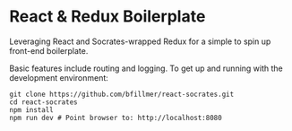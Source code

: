 
# React & Redux Boilerplate

Leveraging React and Socrates-wrapped Redux for a simple to spin up front-end boilerplate.

Basic features include routing and logging. To get up and running with the development environment:

```shell
git clone https://github.com/bfillmer/react-socrates.git
cd react-socrates
npm install
npm run dev # Point browser to: http://localhost:8080
```
